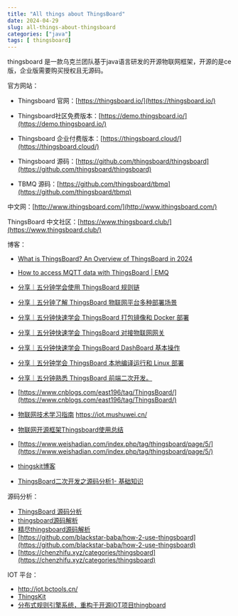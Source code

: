 ```yaml
---
title: "All things about ThingsBoard"
date: 2024-04-29
slug: all-things-about-thingsboard
categories: ["java"]
tags: [ thingsboard]
---
```




thingsboard 是一款乌克兰团队基于java语言研发的开源物联网框架，开源的是ce版，企业版需要购买授权且无源码。



官方网站：

- Thingsboard 官网：[https://thingsboard.io/](https://thingsboard.io/)
- Thingsboard社区免费版本：[https://demo.thingsboard.io/](https://demo.thingsboard.io/)
- Thingsboard 企业付费版本：[https://thingsboard.cloud/](https://thingsboard.cloud/)
- Thingsboard 源码：[https://github.com/thingsboard/thingsboard](https://github.com/thingsboard/thingsboard)

- TBMQ 源码：[https://github.com/thingsboard/tbmq](https://github.com/thingsboard/tbmq)



中文网：[http://www.ithingsboard.com/](http://www.ithingsboard.com/)

ThingsBoard 中文社区：[https://www.thingsboard.club/](https://www.thingsboard.club/)



博客：

- [What is ThingsBoard? An Overview of ThingsBoard in 2024](https://www.dusuniot.com/blog/a-brief-guide-and-description-of-thingsboard/)

- [How to access MQTT data with ThingsBoard | EMQ](https://www.emqx.com/en/blog/how-to-use-thingsboard-to-access-mqtt-data)

- [分享｜五分钟学会使用 ThingsBoard 规则链](https://www.yiqisoft.cn/blogs/thingsboard/734.html)
- [分享｜五分钟了解 ThingsBoard 物联网平台多种部署场景](https://www.yiqisoft.cn/blogs/thingsboard/713.html)
- [分享｜五分钟快速学会 ThingsBoard 打包镜像和 Docker 部署](https://www.yiqisoft.cn/blogs/thingsboard/694.html)
- [分享｜五分钟快速学会 ThingsBoard 对接物联网网关](https://www.yiqisoft.cn/blogs/thingsboard/662.html)
- [分享｜五分钟快速学会 ThingsBoard DashBoard 基本操作](https://www.yiqisoft.cn/blogs/thingsboard/633.html)
- [分享｜五分钟学会 ThingsBoard 本地编译运行和 Linux 部署](https://www.yiqisoft.cn/blogs/thingsboard/624.html)
- [分享｜五分钟熟悉 ThingsBoard 前端二次开发。](https://www.yiqisoft.cn/blogs/thingsboard/612.html)
- [https://www.cnblogs.com/east196/tag/ThingsBoard/](https://www.cnblogs.com/east196/tag/ThingsBoard/)
- [物联网技术学习指南](https://github.com/IoT-Technology/IoT-Technical-Guide) https://iot.mushuwei.cn/
- [物联网开源框架Thingsboard使用总结](https://blog.51cto.com/u_15096463/5265065)
- [https://www.weishadian.com/index.php/tag/thingsboard/page/5/](https://www.weishadian.com/index.php/tag/thingsboard/page/5/)
- [thingskit博客](https://www.thingskit.com/tag/thingsboard)
- [ThingsBoard二次开发之源码分析1- 基础知识](https://www.jianshu.com/p/0f6a5d249100)



源码分析：

- [ThingsBoard 源码分析](https://github.com/lastsunday/thingsboard-note)
- [thingsboard源码解析](https://yiuterran.github.io/2021/06/23/thingsboard%E6%BA%90%E7%A0%81%E8%A7%A3%E6%9E%90/)
- [精尽thingsboard源码解析](https://github.com/javaso/thingsboard-1)
- [https://github.com/blackstar-baba/how-2-use-thingsboard](https://github.com/blackstar-baba/how-2-use-thingsboard)
- [https://chenzhifu.xyz/categories/thingsboard](https://chenzhifu.xyz/categories/thingsboard)



IOT 平台：

- http://iot.bctools.cn/
- [ThingsKit](https://yunteng.yuque.com/avshoi/v1xdocs/vk0qimye1hwtm5bx)
- [分布式规则引擎系统，重构于开源IOT项目thingboard](https://github.com/JaryZhen/rulegin)
